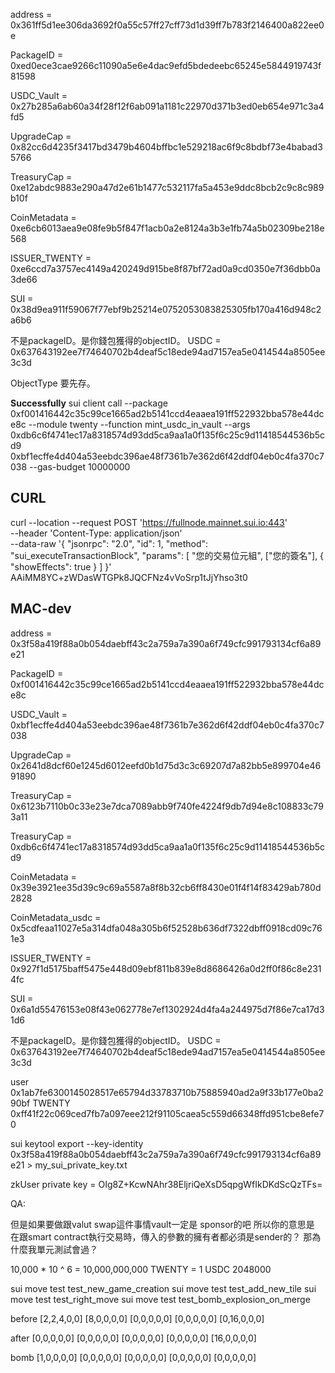 address = 0x361ff5d1ee306da3692f0a55c57ff27cff73d1d39ff7b783f2146400a822ee0e

PackageID = 0xed0ece3cae9266c11090a5e6e4dac9efd5bdedeebc65245e5844919743f81598

USDC_Vault = 0x27b285a6ab60a34f28f12f6ab091a1181c22970d371b3ed0eb654e971c3a4fd5

UpgradeCap = 0x82cc6d4235f3417bd3479b4604bffbc1e529218ac6f9c8bdbf73e4babad35766

TreasuryCap<TWENTY> = 0xe12abdc9883e290a47d2e61b1477c532117fa5a453e9ddc8bcb2c9c8c989b10f

CoinMetadata = 0xe6cb6013aea9e08fe9b5f847f1acb0a2e8124a3b3e1fb74a5b02309be218e568

ISSUER_TWENTY = 0xe6ccd7a3757ec4149a420249d915be8f87bf72ad0a9cd0350e7f36dbb0a3de66

SUI = 0x38d9ea911f59067f77ebf9b25214e0752053083825305fb170a416d948c2a6b6

不是packageID。是你錢包獲得的objectID。
USDC = 0x637643192ee7f74640702b4deaf5c18ede94ad7157ea5e0414544a8505ee3c3d

ObjectType 要先存。

**Successfully**
sui client call --package 0xf001416442c35c99ce1665ad2b5141ccd4eaaea191ff522932bba578e44dce8c --module twenty --function mint_usdc_in_vault --args 0xdb6c6f4741ec17a8318574d93dd5ca9aa1a0f135f6c25c9d11418544536b5cd9 0xbf1ecffe4d404a53eebdc396ae48f7361b7e362d6f42ddf04eb0c4fa370c7038 --gas-budget 10000000


## CURL

curl --location --request POST 'https://fullnode.mainnet.sui.io:443' \
--header 'Content-Type: application/json' \
--data-raw '{
    "jsonrpc": "2.0",
    "id": 1,
    "method": "sui_executeTransactionBlock",
    "params": [
        "您的交易位元組",
        ["您的簽名"],
        {
            "showEffects": true
        }
    ]
}'
AAiMM8YC+zWDasWTGPk8JQCFNz4vVoSrp1tJjYhso3t0


## MAC-dev

address = 0x3f58a419f88a0b054daebff43c2a759a7a390a6f749cfc991793134cf6a89e21

PackageID = 0xf001416442c35c99ce1665ad2b5141ccd4eaaea191ff522932bba578e44dce8c

USDC_Vault = 0xbf1ecffe4d404a53eebdc396ae48f7361b7e362d6f42ddf04eb0c4fa370c7038

UpgradeCap = 0x2641d8dcf60e1245d6012eefd0b1d75d3c3c69207d7a82bb5e899704e4691890

TreasuryCap<TWENTY> = 0x6123b7110b0c33e23e7dca7089abb9f740fe4224f9db7d94e8c108833c793a11

TreasuryCap<USDC> = 0xdb6c6f4741ec17a8318574d93dd5ca9aa1a0f135f6c25c9d11418544536b5cd9

CoinMetadata = 0x39e3921ee35d39c9c69a5587a8f8b32cb6ff8430e01f4f14f83429ab780d2828

CoinMetadata_usdc = 0x5cdfeaa11027e5a314dfa048a305b6f52528b636df7322dbff0918cd09c761e3

ISSUER_TWENTY = 0x927f1d5175baff5475e448d09ebf811b839e8d8686426a0d2ff0f86c8e2314fc

SUI = 0x6a1d55476153e08f43e062778e7ef1302924d4fa4a244975d7f86e7ca17d31d6

不是packageID。是你錢包獲得的objectID。
USDC = 0x637643192ee7f74640702b4deaf5c18ede94ad7157ea5e0414544a8505ee3c3d

user
0x1ab7fe6300145028517e65794d33783710b75885940ad2a9f33b177e0ba290bf
TWENTY
0xff41f22c069ced7fb7a097eee212f91105caea5c559d66348ffd951cbe8efe70


sui keytool export --key-identity 0x3f58a419f88a0b054daebff43c2a759a7a390a6f749cfc991793134cf6a89e21 > my_sui_private_key.txt

zkUser private key = OIg8Z+KcwNAhr38EljriQeXsD5qpgWfIkDKdScQzTFs=

QA:

但是如果要做跟valut swap這件事情vault一定是 sponsor的吧
所以你的意思是 在跟smart contract執行交易時，傳入的參數的擁有者都必須是sender的？
那為什麼我單元測試會過？

10,000 * 10 ^ 6 = 10,000,000,000 TWENTY = 1 USDC
2048000

sui move test test_new_game_creation
sui move test test_add_new_tile
sui move test test_right_move
sui move test test_bomb_explosion_on_merge

before
[2,2,4,0,0]
[8,0,0,0,0]
[0,0,0,0,0]
[0,0,0,0,0]
[0,16,0,0,0]

after
[0,0,0,0,0]
[0,0,0,0,0]
[0,0,0,0,0]
[0,0,0,0,0]
[16,0,0,0,0]

bomb
[1,0,0,0,0]
[0,0,0,0,0]
[0,0,0,0,0]
[0,0,0,0,0]
[0,0,0,0,0]